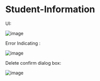 # Student-Information

UI:

![image](https://github.com/sushma2026/Student-Information/assets/88230359/e680be1d-580e-47a6-b994-89509c5b532d)

Error Indicating :

![image](https://github.com/sushma2026/Student-Information/assets/88230359/dcaf36ec-d2c1-41da-b7d7-c65aecb7ef0e)

Delete confirm dialog box:

![image](https://github.com/sushma2026/Student-Information/assets/88230359/c62c16a6-8fef-4f0e-aa22-60b3c6eb9ba4)

